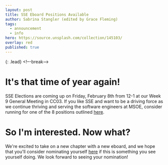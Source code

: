```yaml
---
layout: post
title: SSE Eboard Positions Available
author: Sabrina Stangler (edited by Grace Fleming)
tags:
  - announcement
  - info
hero: https://source.unsplash.com/collection/145103/
overlay: red
published: true
---
```

{: .lead}
<!–-break-–>
# It's that time of year again!
SSE Elections are coming up on Friday, February 8th from 12-1 at our Week 9 General Meeting in CC03. If you like SSE and want to be a driving force as we continue thriving and serving the software engineers at MSOE, consider running for one of the 8 positions outlined [here](https://drive.google.com/open?id=1y8KjkZhdTx65zxQ3nKAFkXkuno39c-I1). 

# So I'm interested. Now what?
We're excited to take on a new chapter with a new eboard, and we hope that you'll consider nominating yourself [here](https://goo.gl/forms/V6td4909MrfYZNix1) if this is something you see yourself doing. We look forward to seeing your nomination!